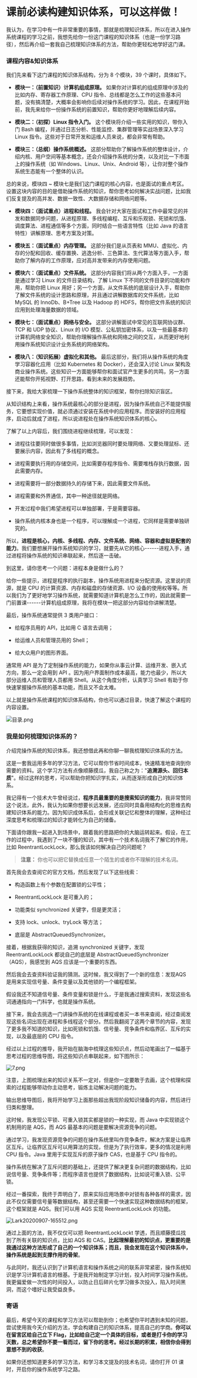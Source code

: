# 课前必读构建知识体系，可以这样做！

我认为，在学习中有一件非常重要的事情，那就是梳理知识体系，所以在进入操作系统课程的学习之前，我想先给你一份这门课程的知识体系（也是一份学习路径），然后再介绍一套我自己梳理知识体系的方法，帮助你更轻松地学好这门课。

### 课程内容\&知识体系

我们先来看下这门课程的知识体系结构，分为 8 个模块，39 个课时，具体如下。

* **模块一：（前置知识）计算机组成原理。** 如果你对计算机的组成原理中涉及的比如内存、寄存器工作原理、CPU 指令、总线都是怎么工作的这些基本问题，没有搞清楚，大概率会影响你后续对操作系统的学习。因此，在课程开始前，我先来给你一份操作系统的前置知识，帮助你更好地理解后续内容。

* **模块二：（初探）Linux 指令入门。** 这个模块将介绍一些实用的知识，带你入门 Bash 编程，并通过日志分析、性能监控、集群管理等实战场景深入学习 Linux 指令。这些对于日常开发和运维人员来说，都会非常有帮助。

* **模块三：（总纲）操作系统概述。** 这部分帮助你了解操作系统的整体设计，介绍内核、用户空间等基本概念，还会介绍操作系统的分类，以及对比一下市面上的操作系统（如 Windows、Linux、Unix、Android 等），让你对整个操作系统生态能有一个整体的认识。

总的来说，模块四 \~ 模块七是我们这门课程的核心内容，也是面试的重点考区。设置这块内容的目的是借助操作系统的知识，帮你思考如何解决实战问题，比如我们反复提及的高并发、数据一致性、大数据存储和网络问题等。

* **模块四：（面试重点）进程和线程。** 我会针对大家在面试和工作中最常见的并发和数据同步问题，从进程原理、多线程编程、互斥和乐观锁、死锁和饥饿、调度算法、进程通信等多个方面，同时结合一些语言特性（比如 Java 的语言特性）讲解原理、思考方案及对策。

* **模块五：（面试重点）内存管理。** 这部分我们是从页表和 MMU、虚拟化、内存的分配和回收、缓存置换、逃逸分析、三色算法、生代算法等方面入手，帮助你了解内存的工作原理，应对高并发带来的内存使用问题。

* **模块六：（面试重点）文件系统。** 这部分内容我们将从两个方面入手，一方面是通过学习 Linux 的文件目录结构，了解 Linux 下不同的文件目录的功能和作用，帮助你把 Linux 用好；另一个方面，从文件系统的底层设计入手，帮助你了解文件系统的设计思路和原理，并且通过讲解数据库的文件系统，比如 MySQL 的 InnoDb、B+Tree 以及 Hadoop 的 HDFS，帮你把文件系统的知识应用到处理海量数据的领域。

* **模块七：（面试重点）网络与安全。** 这部分讲解面试中常见的互联网协议群、TCP 和 UDP 协议、Linux 的 I/O 模型、公私钥加密体系，以及一些最基本的计算机网络安全知识，帮助你理解操作系统和网络之间的交互，从而更好地利用操作系统知识设计业务系统的网络架构。

* **模块八：（知识拓展）虚拟化和其他。** 最后这部分，我们将从操作系统的角度学习容器化应用（比如 Kubernetes 和 Docker），还会深入讨论 Linux 架构及商业操作系统。这些知识一方面能够帮你和面试官产生更多的共鸣，另一方面还能帮你开拓视野、打开思路，看到未来的发展趋势。

接下来，我给大家梳理一下操作系统整体的知识框架，帮你扫除知识盲区。

从知识结构上来看，操作系统最核心的部分是进程，因为操作系统自己不能提供服务，它要想实现价值，就必须通过安装在系统中的应用程序。而安装好的应用程序，启动后就成了进程，所以说进程处在操作系统知识体系的核心。

了解了以上内容后，我们围绕进程继续梳理，可以发现：

* 进程往往要同时做很多事情，比如浏览器同时要处理网络、又要处理鼠标、还要展示内容，因此有了多线程的概念。

* 进程需要执行用的存储空间，比如需要存程序指令、需要堆栈存执行数据，因此需要内存。

* 进程需要将一部分数据持久的存储下来，因此需要文件系统。

* 进程需要和外界通信，其中一种途径就是网络。

* 开发过程中我们希望进程可以单独部署，于是需要容器。

* 操作系统内核本身也是一个程序，可以理解成一个进程，它同样是需要单独研究的。

所以，**进程是核心，内核、多线程、内存、文件系统、网络、容器和虚拟是配套的能力**。我们要想展开操作系统知识的学习，就要先从它的核心------进程入手，通过进程将操作系统的知识串联起来，然后逐一击破。

到这里，请你思考一个问题：进程本身是做什么的？

给你一些提示，进程是程序的执行副本，操作系统用进程来分配资源。这里说的资源，就是 CPU 的计算资源、内存和磁盘的存储资源、I/O 设备的使用权等等。所以我们为了更好地学习操作系统，就需要知道计算机是怎么工作的，因此就需要一门前置课------计算机组成原理，我将在模块一把这部分内容给你讲解清楚。

最后，操作系统通常提供 3 类用户接口：

* 给程序员用的 API，比如用 C 语言去调用；

* 给运维人员和管理员用的 Shell；

* 给大众用户的图形界面。

通常用 API 是为了定制操作系统的能力，如果你从事云计算、运维开发、嵌入式方向，那么一定会用到 API 。因为用户界面制作成本最高，能力也最少，所以大部分运维人员和管理人员都用 Shell。从这个角度分析，认真学习 Shell 有助于你快速掌握操作系统的基本功能，而且又不会太难。

以上就是操作系统课程的知识体系结构，你也可以通过目录，快速了解这个课程的内容设置。


<Image alt="目录.png" src="https://s0.lgstatic.com/i/image/M00/4B/79/Ciqc1F9Vz7iAK8H4ABJ1CUDF2Sg647.png"/> 


### 我是如何梳理知识体系的？

介绍完操作系统的知识体系，我还想借此再和你聊一聊我梳理知识体系的方法。

这是一套我运用多年的学习方法，它可以帮你节省时间成本，快速精准地查询到你需要的资料。这个学习方法有点像顺藤摸瓜，我自己称之为："**追溯源头、回归本质**"。经过这样的思考，可以帮助你把知识学扎实，从而逐渐形成自己的知识体系。

我记得有一个技术大牛曾经说过，**程序员最重要的是搜索知识的能力**，我非常赞同这个说法，此外，我认为如果你想要长远发展，还应同时具备用结构化的思维去构建知识体系的能力。因为知识成体系后，会形成关联记忆和整体的理解，这种经过深度思考和梳理过的知识才能转化为自己的储备。

下面请你跟我一起进入到场景中，跟着我的思路把你的大脑运转起来。假设，在工作的过程中，我遇到了一块不懂的知识，其中有一个技术名词我不了解它的作用，比如 ReentrantLockLock，那么我该如何解决自己的问题呢？
> **注意：** 你也可以把它替换成任意一个陌生的或者你不理解的技术名词。

首先我会去查阅它的官方文档，然后发现了以下这些线索：

* 构造函数上有个参数在配置锁的公平性；

* ReentrantLockLock 是可重入的；

* 功能类似 synchronized 关键字，但是更灵活；

* 支持 lock、unlock、tryLock 等方法；

* 底层是 AbstractQueuedSynchronizer。

接着，根据我获得的知识，追溯 synchronized 关键字，发现 ReentrantLockLock 都说自己的底层是 AbstractQueuedSynchronizer（AQS），我感觉到 AQS 应该是一个重要的东西。

然后我会去查资料验证我的猜测。这时候，我又得到了一个新的信息：发现AQS是用来实现信号量、条件变量以及其他锁的一个编程框架。

假设我还不知道信号量、条件变量和锁是什么，于是我通过搜索资料，发现这些名词通通指向一门科学，也就是操作系统。

接下来，我会去挑选一门讲操作系统的在线课程或者买一本书来查阅，经过查阅发现这些名词出现在进程和多线程这个部分。然后我翻阅了这两个章节的内容，发现了更多我不知道的知识，比如死锁和饥饿、信号量、竞争条件和临界区、互斥的实现，以及最底层的 CPU 指令。

经过以上过程的推导，我开始在脑海中梳理这些知识点，然后动笔画出了一幅基于思考过程的思维导图，将这些知识点串联起来，如下图所示：


<Image alt="7.png" src="https://s0.lgstatic.com/i/image/M00/4C/52/CgqCHl9XZQCALTi6AAIjl6n0qNQ452.png"/> 


注意，上图梳理出来的知识关系不一定对，但是你一定要敢于去画，这个梳理和探索的过程能够带动你主动思考，锻炼主动解决问题的能力。

输出思维导图后，我将开始学习上面那些超出我现阶段知识储备的内容，然后进行归类和整理。

这时候，我发现公平锁、可重入锁其实都是锁的一种实现，而 Java 中实现锁这个机制用的是 AQS，而 AQS 最基本的问题是要解决资源竞争的问题。

通过学习，我发现资源竞争的问题在操作系统里叫作竞争条件，解决方案是让临界区互斥。让临界区互斥可以用算法的实现，但是为了执行效率，更多的情况是利用 CPU 指令。Java 里用于实现互斥的原子操作 CAS，也是基于 CPU 指令的。

操作系统在解决了互斥问题的基础上，还提供了解决更复杂问题的数据结构，比如说信号量、竞争条件等；而程序语言也提供了数据结构，比如说可重入锁、公平锁。

经过一番探索，我终于弄明白了，原来实际应用场景中对锁有各种各样的需求，因此不仅仅需要信号量等数据结构，甚至还需要一个快速实现这种数据结构的框架，这个框架就是 AQS。我们可以用 AQS 实现 ReentrantLockLock 的功能。


<Image alt="Lark20200907-165512.png" src="https://s0.lgstatic.com/i/image/M00/4B/A2/Ciqc1F9V_ciAV08TAAGaQSyH17o250.png"/> 


通过上面的方法，我不仅仅可以把 ReentrantLockLockt 学透，而且顺藤摸瓜找到了所有关联的知识点，比如 AQS 和 CAS。**比起理解最初的知识点，更重要的是我通过这种方法形成了自己的一个知识体系；而且，我会发现在这个知识体系中，操作系统是起到支撑作用的骨架**。

与此同时，我还认识到了计算机语言和操作系统之间的联系非常紧密，操作系统知识是学习计算机语言的根基。于是我开始制定学习计划，投入时间学习操作系统。我更偏爱做一次性的时间投入，以防止日后碎片化学习做多次投入，陷入时间黑洞，而这个嗜好让我受益良多。

### 寄语

最后，希望今天的课程和学习方法可以帮助到你；也希望你平时遇到未知的问题，尝试使用我今天介绍的方法，学会构建自己的知识体系，提高自己的学商。**你可以在留言区给自己立下 Flag，比如给自己定一个具体的目标，或者是打卡你的学习天数，总之希望你不要一看而过，留下你的思考。经过长期的积累，相信你会得到意想不到的收获**。

如果你还想知道更多的学习方法，和学习本文提及的技术名词，请你打开 01 课时，开启你的操作系统学习之路。

